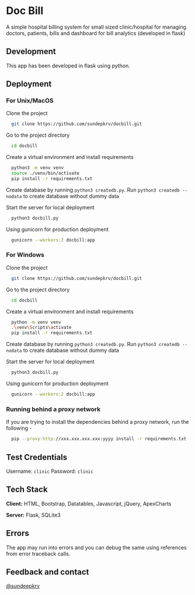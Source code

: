 # Doc Bill
A simple hospital billing system for small sized clinic/hospital for managing doctors, patients, bills and dashboard for bill analytics (developed in flask)

## Development

This app has been developed in flask using python.

## Deployment

### For Unix/MacOS

Clone the project

```bash
  git clone https://github.com/sundepkrv/docbill.git
```

Go to the project directory

```bash
  cd docbill
```

Create a virtual environment and install requirements

```bash
  python3 -m venv venv
  source ./venv/bin/activate
  pip install -r requirements.txt
```

Create database by running ```python3 createdb.py```. Run ```python3 createdb --nodata``` to create database without dummy data

Start the server for local deployment

```bash
  python3 docbill.py
```

Using gunicorn for production deployment

```bash
  gunicorn --workers:2 docbill:app
```

### For Windows

Clone the project

```bash
  git clone https://github.com/sundepkrv/docbill.git
```

Go to the project directory

```bash
  cd docbill
```

Create a virtual environment and install requirements

```bash
  python -m venv venv
  .\venv\Scripts\activate
  pip install -r requirements.txt
```

Create database by running ```python3 createdb.py```. Run ```python3 createdb --nodata``` to create database without dummy data

Start the server for local deployment

```bash
  python3 docbill.py
```

Using gunicorn for production deployment

```bash
  gunicorn --workers:2 docbill:app
```

### Running behind a proxy network
If you are trying to install the dependencies behind a proxy network, run the following - 

```bash
  pip --proxy:http://xxx.xxx.xxx.xxx:yyyy install -r requirements.txt
```

## Test Credentials

Username: ```clinic```
Password: ```clinic```

## Tech Stack

**Client:** HTML, Bootstrap, Datatables, Javascript, jQuery, ApexCharts

**Server:** Flask, SQLite3

## Errors

The app may run into errors and you can debug the same using references from error traceback calls.

## Feedback and contact

[@sundeepkrv](https://github.com/sundeepkrv)
